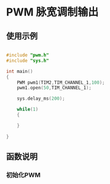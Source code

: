 # PWM 脉宽调制输出

## 使用示例

```c++

#include "pwm.h"
#include "sys.h"

int main()
{
    PWM pwm1(TIM2,TIM_CHANNEL_1,100);
    pwm1.open(50,TIM_CHANNEL_1);

    sys.delay_ms(200);

    while(1)
    {

    }
    
}


```
## 函数说明

### 初始化PWM

